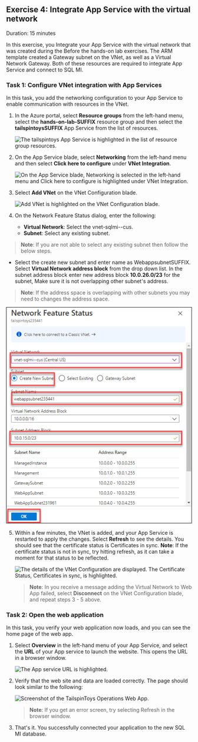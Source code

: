 ## Exercise 4: Integrate App Service with the virtual network

Duration: 15 minutes

In this exercise, you Integrate your App Service with the virtual network that was created during the Before the hands-on lab exercises. The ARM template created a Gateway subnet on the VNet, as well as a Virtual Network Gateway. Both of these resources are required to integrate App Service and connect to SQL MI.



### Task 1: Configure VNet integration with App Services

In this task, you add the networking configuration to your App Service to enable communication with resources in the VNet.

1. In the Azure portal, select **Resource groups** from the left-hand menu, select the **hands-on-lab-SUFFIX** resource group and then select the **tailspintoysSUFFIX** App Service from the list of resources.

   ![The tailspintoys App Service is highlighted in the list of resource group resources.](media/web1.png "Resource group")

2. On the App Service blade, select **Networking** from the left-hand menu and then select **Click here to configure** under **VNet Integration**.

    ![On the App Service blade, Networking is selected in the left-hand menu and Click here to configure is highlighted under VNet Integration.](media/web2.png "App Service")

3. Select **Add VNet** on the VNet Configuration blade.

    ![Add VNet is highlighted on the VNet Configuration blade.](media/app-service-vnet-configuration.png "App Service")

4. On the Network Feature Status dialog, enter the following:

   - **Virtual Network**: Select the vnet-sqlmi--cus.
   - **Subnet**: Select any existing subnet.
  
  > **Note**: If you are not able to select any existing subnet then follow the below steps.
   - Select the create new subnet and enter name as WebappsubnetSUFFIX. Select **Virtual Network address block** from the drop down list. In the subnet address block enter new address block **10.0.26.0/23** for the subnet, Make sure it is not overlapping other subnet's address.
   
   > **Note**: If the address space is overlapping with other subnets you may need to changes the address space.
   
   ![The hands-on-lab-SUFFIX-vnet** is highlighted.](media/newvnet.png "pp Service")

5. Within a few minutes, the VNet is added, and your App Service is restarted to apply the changes. Select **Refresh** to see the details. You should see that the certificate status is Certificates in sync. **Note**: If the certificate status is not in sync, try hitting refresh, as it can take a moment for that status to be reflected.

    ![The details of the VNet Configuration are displayed. The Certificate Status, Certificates in sync, is highlighted.](media/1123.png "App Service")

    > **Note**: In you receive a message adding the Virtual Network to Web App failed, select **Disconnect** on the VNet Configuration blade, and repeat steps 3 - 5 above.

### Task 2: Open the web application

In this task, you verify your web application now loads, and you can see the home page of the web app.

1. Select **Overview** in the left-hand menu of your App Service, and select the **URL** of your App service to launch the website. This opens the URL in a browser window.

    ![The App service URL is highlighted.](media/app-service-url.png "App service URL")

2. Verify that the web site and data are loaded correctly. The page should look similar to the following:

    ![Screenshot of the TailspinToys Operations Web App.](media/tailspin-toys-web-app.png "TailspinToys Web")

    > **Note**: If you get an error screen, try selecting Refresh in the browser window.

3. That's it. You successfully connected your application to the new SQL MI database.
